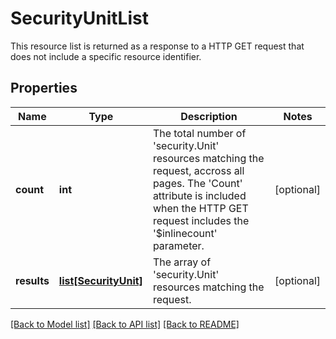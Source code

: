 # SecurityUnitList

This resource list is returned as a response to a HTTP GET request that does not include a specific resource identifier. 
## Properties
Name | Type | Description | Notes
------------ | ------------- | ------------- | -------------
**count** | **int** | The total number of &#39;security.Unit&#39; resources matching the request, accross all pages. The &#39;Count&#39; attribute is included when the HTTP GET request includes the &#39;$inlinecount&#39; parameter.  | [optional] 
**results** | [**list[SecurityUnit]**](SecurityUnit.md) | The array of &#39;security.Unit&#39; resources matching the request. | [optional] 

[[Back to Model list]](../README.md#documentation-for-models) [[Back to API list]](../README.md#documentation-for-api-endpoints) [[Back to README]](../README.md)


